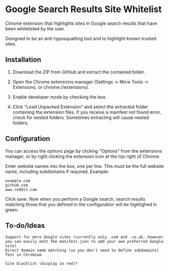 # Google Search Results Site Whitelist
Chrome extension that highlights sites in Google search results that have been whitelisted by the user.

Designed to be an anti-typosquatting tool and to highlight known trusted sites.

## Installation

1. Download the ZIP from GitHub and extract the contained folder.

2. Open the Chrome extensions manager (Settings -> More Tools -> Extensions, or chrome://extensions).

3. Enable developer mode by checking the box.

4. Click "Load Unpacked Extension" and select the extracted folder containing the extension files. If you receive a manifest not found error, check for nested folders. Sometimes extracting will cause nested folders.

## Configuration

You can access the options page by clicking "Options" from the extensions manager, or by right clicking the extension icon at the top right of Chrome.

Enter website names into the box, one per line. This must be the full website name, including subdomains if required. Example:

    example.com
    github.com
    www.reddit.com
    
Click save. Now when you perform a Google search, search results matching those that you defined in the configuration will be highlighed in green.

## To-do/Ideas

    Support for more Google sites (currently only .com and .co.uk, however you can easily edit the manifest.json to add your own preferred Google site)
    Direct domain name matching (so you don't need to define subdomains)
    Test in Chromium
    
    Site blacklist (display in red)?
